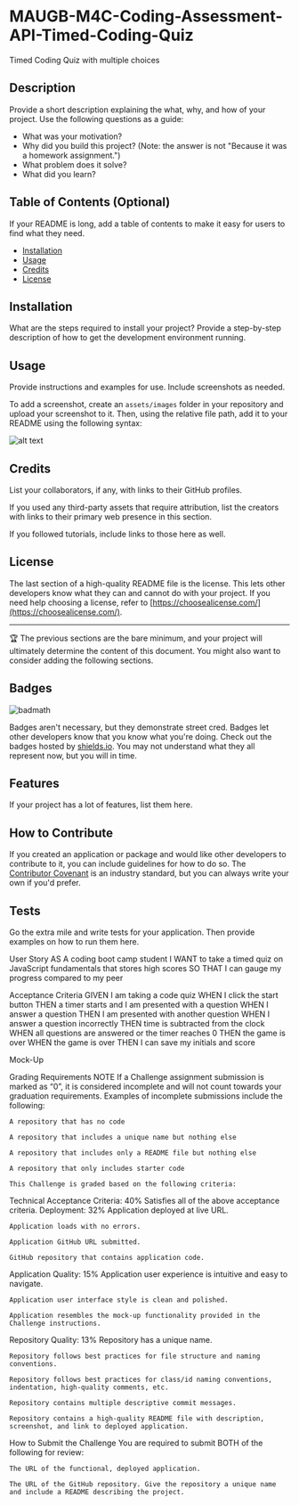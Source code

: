 # MAUGB-M4C-Coding-Assessment-API-Timed-Coding-Quiz
Timed Coding Quiz with multiple choices


## Description

Provide a short description explaining the what, why, and how of your project. Use the following questions as a guide:

- What was your motivation?
- Why did you build this project? (Note: the answer is not "Because it was a homework assignment.")
- What problem does it solve?
- What did you learn?

## Table of Contents (Optional)

If your README is long, add a table of contents to make it easy for users to find what they need.

- [Installation](#installation)
- [Usage](#usage)
- [Credits](#credits)
- [License](#license)

## Installation

What are the steps required to install your project? Provide a step-by-step description of how to get the development environment running.

## Usage

Provide instructions and examples for use. Include screenshots as needed.

To add a screenshot, create an `assets/images` folder in your repository and upload your screenshot to it. Then, using the relative file path, add it to your README using the following syntax:

![alt text](assets/images/screenshot.png)

## Credits

List your collaborators, if any, with links to their GitHub profiles.

If you used any third-party assets that require attribution, list the creators with links to their primary web presence in this section.

If you followed tutorials, include links to those here as well.

## License

The last section of a high-quality README file is the license. This lets other developers know what they can and cannot do with your project. If you need help choosing a license, refer to [https://choosealicense.com/](https://choosealicense.com/).

---

🏆 The previous sections are the bare minimum, and your project will ultimately determine the content of this document. You might also want to consider adding the following sections.

## Badges

![badmath](https://img.shields.io/github/languages/top/nielsenjared/badmath)

Badges aren't necessary, but they demonstrate street cred. Badges let other developers know that you know what you're doing. Check out the badges hosted by [shields.io](https://shields.io/). You may not understand what they all represent now, but you will in time.

## Features

If your project has a lot of features, list them here.

## How to Contribute

If you created an application or package and would like other developers to contribute to it, you can include guidelines for how to do so. The [Contributor Covenant](https://www.contributor-covenant.org/) is an industry standard, but you can always write your own if you'd prefer.

## Tests

Go the extra mile and write tests for your application. Then provide examples on how to run them here.


User Story
    AS A coding boot camp student
    I WANT to take a timed quiz on JavaScript fundamentals that stores high scores
    SO THAT I can gauge my progress compared to my peer

Acceptance Criteria
    GIVEN I am taking a code quiz
    WHEN I click the start button
    THEN a timer starts and I am presented with a question
    WHEN I answer a question
    THEN I am presented with another question
    WHEN I answer a question incorrectly
    THEN time is subtracted from the clock
    WHEN all questions are answered or the timer reaches 0
    THEN the game is over
    WHEN the game is over
    THEN I can save my initials and score

Mock-Up




Grading Requirements
NOTE
If a Challenge assignment submission is marked as “0”, it is considered incomplete and will not count towards your graduation requirements. Examples of incomplete submissions include the following:

    A repository that has no code

    A repository that includes a unique name but nothing else

    A repository that includes only a README file but nothing else

    A repository that only includes starter code

    This Challenge is graded based on the following criteria:

Technical Acceptance Criteria: 40%
    Satisfies all of the above acceptance criteria.
Deployment: 32%
    Application deployed at live URL.

    Application loads with no errors.

    Application GitHub URL submitted.

    GitHub repository that contains application code.

Application Quality: 15%
    Application user experience is intuitive and easy to navigate.

    Application user interface style is clean and polished.

    Application resembles the mock-up functionality provided in the Challenge instructions.

Repository Quality: 13%
    Repository has a unique name.

    Repository follows best practices for file structure and naming conventions.

    Repository follows best practices for class/id naming conventions, indentation, high-quality comments, etc.

    Repository contains multiple descriptive commit messages.

    Repository contains a high-quality README file with description, screenshot, and link to deployed application.

How to Submit the Challenge
    You are required to submit BOTH of the following for review:

    The URL of the functional, deployed application.

    The URL of the GitHub repository. Give the repository a unique name and include a README describing the project.